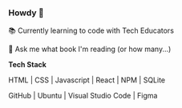 ### Howdy 👋

📚 Currently learning to code with Tech Educators

💬 Ask me what book I'm reading (or how many...)

**Tech Stack**

HTML | CSS | Javascript | React | NPM | SQLite

GitHub | Ubuntu | Visual Studio Code | Figma 
